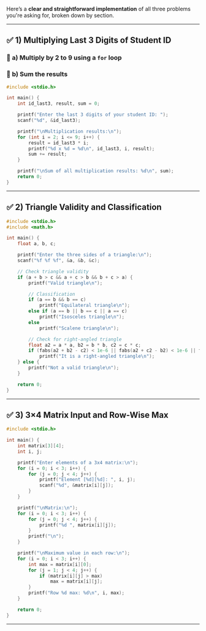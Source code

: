 Here’s a **clear and straightforward implementation** of all three problems you're asking for, broken down by section.

---

## ✅ **1) Multiplying Last 3 Digits of Student ID**

### 🔹 a) Multiply by 2 to 9 using a `for` loop

### 🔹 b) Sum the results

```c
#include <stdio.h>

int main() {
    int id_last3, result, sum = 0;

    printf("Enter the last 3 digits of your student ID: ");
    scanf("%d", &id_last3);

    printf("\nMultiplication results:\n");
    for (int i = 2; i <= 9; i++) {
        result = id_last3 * i;
        printf("%d x %d = %d\n", id_last3, i, result);
        sum += result;
    }

    printf("\nSum of all multiplication results: %d\n", sum);
    return 0;
}
```

---

## ✅ **2) Triangle Validity and Classification**

```c
#include <stdio.h>
#include <math.h>

int main() {
    float a, b, c;

    printf("Enter the three sides of a triangle:\n");
    scanf("%f %f %f", &a, &b, &c);

    // Check triangle validity
    if (a + b > c && a + c > b && b + c > a) {
        printf("Valid triangle\n");

        // Classification
        if (a == b && b == c)
            printf("Equilateral triangle\n");
        else if (a == b || b == c || a == c)
            printf("Isosceles triangle\n");
        else
            printf("Scalene triangle\n");

        // Check for right-angled triangle
        float a2 = a * a, b2 = b * b, c2 = c * c;
        if (fabs(a2 + b2 - c2) < 1e-6 || fabs(a2 + c2 - b2) < 1e-6 || fabs(b2 + c2 - a2) < 1e-6)
            printf("It is a right-angled triangle\n");
    } else {
        printf("Not a valid triangle\n");
    }

    return 0;
}
```

---

## ✅ **3) 3×4 Matrix Input and Row-Wise Max**

```c
#include <stdio.h>

int main() {
    int matrix[3][4];
    int i, j;

    printf("Enter elements of a 3x4 matrix:\n");
    for (i = 0; i < 3; i++) {
        for (j = 0; j < 4; j++) {
            printf("Element [%d][%d]: ", i, j);
            scanf("%d", &matrix[i][j]);
        }
    }

    printf("\nMatrix:\n");
    for (i = 0; i < 3; i++) {
        for (j = 0; j < 4; j++) {
            printf("%d ", matrix[i][j]);
        }
        printf("\n");
    }

    printf("\nMaximum value in each row:\n");
    for (i = 0; i < 3; i++) {
        int max = matrix[i][0];
        for (j = 1; j < 4; j++) {
            if (matrix[i][j] > max)
                max = matrix[i][j];
        }
        printf("Row %d max: %d\n", i, max);
    }

    return 0;
}
```

---



